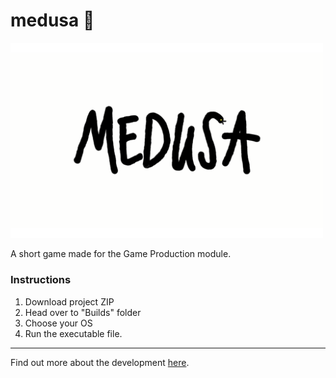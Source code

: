 # medusa 🌼

<img src="medusa-ss.png" alt="logo" style="max-width: 500px;">

A short game made for the Game Production module.

### Instructions
1. Download project ZIP
2. Head over to "Builds" folder
3. Choose your OS
4. Run the executable file.

---

Find out more about the development [here](https://wanninglims.weebly.com/digital-prototyping).
